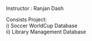 Instructor : Ranjan Dash  

Consists Project:  
  i) Soccer WorldCup Database  
  ii) Library Management Database
